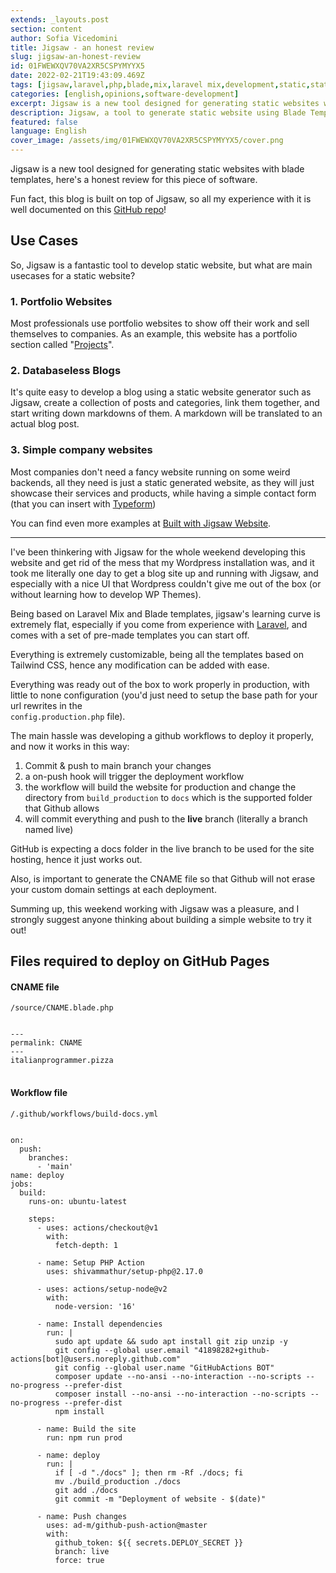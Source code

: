 ```yaml
---
extends: _layouts.post
section: content
author: Sofia Vicedomini
title: Jigsaw - an honest review
slug: jigsaw-an-honest-review
id: 01FWEWXQV70VA2XR5CSPYMYYX5
date: 2022-02-21T19:43:09.469Z
tags: [jigsaw,laravel,php,blade,mix,laravel mix,development,static,static website,generator]
categories: [english,opinions,software-development]
excerpt: Jigsaw is a new tool designed for generating static websites with blade templates, here's an honest review for this piece of software.
description: Jigsaw, a tool to generate static website using Blade Templates
featured: false
language: English
cover_image: /assets/img/01FWEWXQV70VA2XR5CSPYMYYX5/cover.png
---
```


Jigsaw is a new tool designed for generating static websites with blade templates, here's a honest review for this piece
of software.

Fun fact, this blog is built on top of Jigsaw, so all my experience with it is well documented on
this [GitHub repo](//github.com/blacksoulgem95/blacksoulgem95.github.io)!

## Use Cases

So, Jigsaw is a fantastic tool to develop static website, but what are main usecases for a static website?

### 1. Portfolio Websites

Most professionals use portfolio websites to show off their work and sell themselves to companies. As an example, this
website has a portfolio section called "[Projects](/projects)".

### 2. Databaseless Blogs

It's quite easy to develop a blog using a static website generator such as Jigsaw, create a collection of posts and
categories, link them together, and start writing down markdowns of them. A markdown will be translated to an actual
blog post.

### 3. Simple company websites

Most companies don't need a fancy website running on some weird backends, all they need is just a static generated
website, as they will just showcase their services and products, while having a simple contact form (that you can insert
with [Typeform](//typeform.com?utm_source=italianprogrammer.pizza))

You can find even more examples at [Built with Jigsaw Website](//builtwithjigsaw.com?utm_source=italianprogrammer.pizza).

---

I've been thinkering with Jigsaw for the whole weekend developing this website and get rid of the mess that my Wordpress
installation was, and it took me literally one day to get a blog site up and running with Jigsaw, and especially with a
nice UI that Wordpress couldn't give me out of the box (or without learning how to develop WP Themes).

Being based on Laravel Mix and Blade templates, jigsaw's learning curve is extremely flat, especially if you come from
experience with [Laravel](//laravel.com?utm_source=italianprogrammer.pizza), and comes with a set of pre-made templates
you can start off.

Everything is extremely customizable, being all the templates based on Tailwind CSS, hence any modification can be added
with ease.

Everything was ready out of the box to work properly in production, with little to none configuration
(you'd just need to setup the base path for your url rewrites in the <code class="language-bash">
config.production.php</code> file).

The main hassle was developing a github workflows to deploy it properly, and now it works in this way:

1. Commit & push to main branch your changes
2. a on-push hook will trigger the deployment workflow
3. the workflow will build the website for production and change the directory from 
   <code>build_production</code> to <code>docs</code> which is the supported folder that Github allows
4. will commit everything and push to the **live** branch (literally a branch named live)

GitHub is expecting a docs folder in the live branch to be used for the site hosting, hence it just works out.

Also, is important to generate the CNAME file so that Github will not erase your custom domain settings at each
deployment.

Summing up, this weekend working with Jigsaw was a pleasure, and I strongly suggest anyone thinking about building a
simple website to try it out!

## Files required to deploy on GitHub Pages

#### CNAME file
<code>/source/CNAME.blade.php</code>

<pre>
<code class="language-markdown">
---
permalink: CNAME
---
italianprogrammer.pizza
</code>
</pre>

#### Workflow file
<code>/.github/workflows/build-docs.yml</code>

<pre>
<code class="language-yaml">
on:
  push:
    branches:
      - 'main'
name: deploy
jobs:
  build:
    runs-on: ubuntu-latest

    steps:
      - uses: actions/checkout@v1
        with:
          fetch-depth: 1

      - name: Setup PHP Action
        uses: shivammathur/setup-php@2.17.0

      - uses: actions/setup-node@v2
        with:
          node-version: '16'

      - name: Install dependencies
        run: |
          sudo apt update && sudo apt install git zip unzip -y
          git config --global user.email "41898282+github-actions[bot]@users.noreply.github.com"
          git config --global user.name "GitHubActions BOT"
          composer update --no-ansi --no-interaction --no-scripts --no-progress --prefer-dist
          composer install --no-ansi --no-interaction --no-scripts --no-progress --prefer-dist
          npm install

      - name: Build the site
        run: npm run prod

      - name: deploy
        run: |
          if [ -d "./docs" ]; then rm -Rf ./docs; fi
          mv ./build_production ./docs
          git add ./docs
          git commit -m "Deployment of website - $(date)"

      - name: Push changes
        uses: ad-m/github-push-action@master
        with:
          github_token: ${{ secrets.DEPLOY_SECRET }}
          branch: live
          force: true
</code>
</pre>